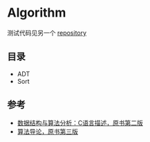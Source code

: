 # Algorithm

测试代码见另一个 [repository](https://github.com/kaiyuanX/Algorithm-in-C)

## 目录

- ADT
- Sort

## 参考

- [数据结构与算法分析：C语言描述，原书第二版](https://book.douban.com/subject/1139426/)
- [算法导论，原书第三版](https://baike.baidu.com/item/%E7%AE%97%E6%B3%95%E5%AF%BC%E8%AE%BA%EF%BC%88%E5%8E%9F%E4%B9%A6%E7%AC%AC3%E7%89%88%EF%BC%89/1028816?fr=ge_ala)
